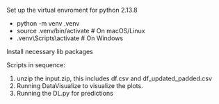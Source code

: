 Set up the virtual envroment for python 2.13.8
- python -m venv .venv
- source .venv/bin/activate   # On macOS/Linux
- .venv\Scripts\activate      # On Windows

Install necessary lib packages

Scripts in sequence:
1. unzip the input.zip, this includes df.csv and df_updated_padded.csv
2. Running DataVisualize to visualize the plots.
3. Running the DL.py for predictions
